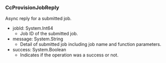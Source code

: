 ### CcProvisionJobReply
Async reply for a submitted job.

- jobId: System.Int64
  - Job ID of the submitted job.
- message: System.String
  - Detail of submitted job including job name and function parameters.
- success: System.Boolean
  - Indicates if the operation was a success or not.
